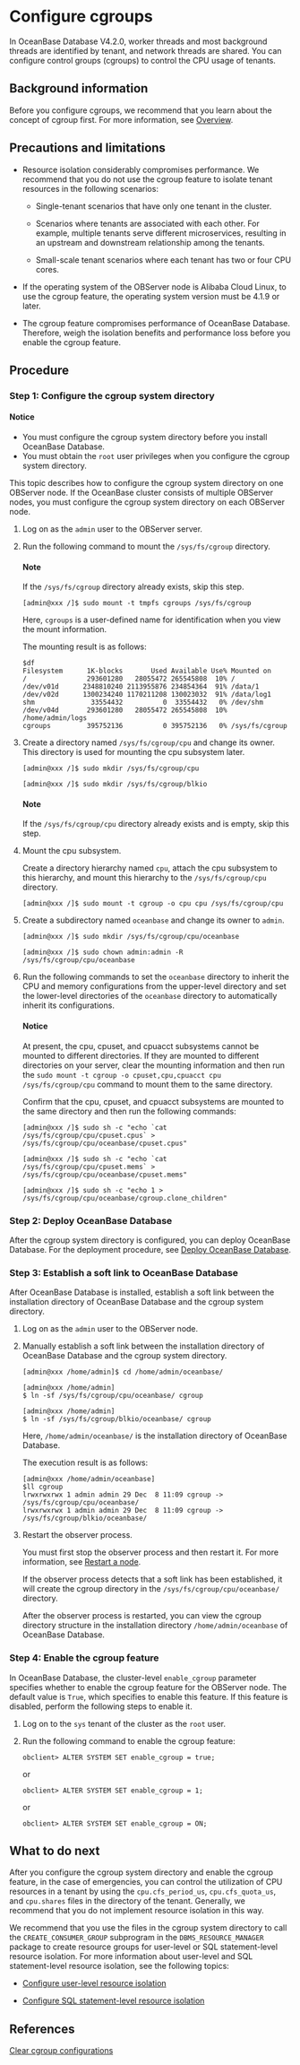 # Configure cgroups

In OceanBase Database V4.2.0, worker threads and most background threads are identified by tenant, and network threads are shared. You can configure control groups (cgroups) to control the CPU usage of tenants.

## Background information

Before you configure cgroups, we recommend that you learn about the concept of cgroup first. For more information, see [Overview](../100.resource-isolation-overview.md).

## Precautions and limitations

* Resource isolation considerably compromises performance. We recommend that you do not use the cgroup feature to isolate tenant resources in the following scenarios:

   * Single-tenant scenarios that have only one tenant in the cluster.

   * Scenarios where tenants are associated with each other. For example, multiple tenants serve different microservices, resulting in an upstream and downstream relationship among the tenants.

   * Small-scale tenant scenarios where each tenant has two or four CPU cores.

* If the operating system of the OBServer node is Alibaba Cloud Linux, to use the cgroup feature, the operating system version must be 4.1.9 or later.

* The cgroup feature compromises performance of OceanBase Database. Therefore, weigh the isolation benefits and performance loss before you enable the cgroup feature.

## Procedure

### Step 1: Configure the cgroup system directory

<main id="notice" type='notice'>
<h4>Notice</h4>
<ul>
<li>You must configure the cgroup system directory before you install OceanBase Database. </li>
<li>You must obtain the <code>root</code> user privileges when you configure the cgroup system directory. </li>
</ul>
</main>

This topic describes how to configure the cgroup system directory on one OBServer node. If the OceanBase cluster consists of multiple OBServer nodes, you must configure the cgroup system directory on each OBServer node.

1. Log on as the `admin` user to the OBServer server.

2. Run the following command to mount the `/sys/fs/cgroup` directory.

   <main id="notice" type='explain'>
   <h4>Note</h4>
   <p>If the <code>/sys/fs/cgroup</code> directory already exists, skip this step. </p>
   </main>

   ```shell
   [admin@xxx /]$ sudo mount -t tmpfs cgroups /sys/fs/cgroup
   ```

   Here, `cgroups` is a user-defined name for identification when you view the mount information.

   The mounting result is as follows:

   ```shell
   $df
   Filesystem      1K-blocks       Used Available Use% Mounted on
   /               293601280   28055472 265545808  10% /
   /dev/v01d      2348810240 2113955876 234854364  91% /data/1
   /dev/v02d      1300234240 1170211208 130023032  91% /data/log1
   shm              33554432          0  33554432   0% /dev/shm
   /dev/v04d       293601280   28055472 265545808  10% /home/admin/logs
   cgroups         395752136          0 395752136   0% /sys/fs/cgroup
   ```

3. Create a directory named `/sys/fs/cgroup/cpu` and change its owner. This directory is used for mounting the cpu subsystem later.

   ```shell
   [admin@xxx /]$ sudo mkdir /sys/fs/cgroup/cpu

   [admin@xxx /]$ sudo mkdir /sys/fs/cgroup/blkio
   ```

   <main id="notice" type='explain'>
   <h4>Note</h4>
   <p>If the <code>/sys/fs/cgroup/cpu</code> directory already exists and is empty, skip this step.
   </p>
   </main>

4. Mount the cpu subsystem.

   Create a directory hierarchy named `cpu`, attach the cpu subsystem to this hierarchy, and mount this hierarchy to the `/sys/fs/cgroup/cpu` directory.

   ```shell
   [admin@xxx /]$ sudo mount -t cgroup -o cpu cpu /sys/fs/cgroup/cpu
   ```

5. Create a subdirectory named `oceanbase` and change its owner to `admin`.

   ```shell
   [admin@xxx /]$ sudo mkdir /sys/fs/cgroup/cpu/oceanbase

   [admin@xxx /]$ sudo chown admin:admin -R /sys/fs/cgroup/cpu/oceanbase
   ```

6. Run the following commands to set the `oceanbase` directory to inherit the CPU and memory configurations from the upper-level directory and set the lower-level directories of the `oceanbase` directory to automatically inherit its configurations.

   <main id="notice" type='notice'>
   <h4>Notice</h4>
   <p>At present, the cpu, cpuset, and cpuacct subsystems cannot be mounted to different directories. If they are mounted to different directories on your server, clear the mounting information and then run the <code>sudo mount -t cgroup -o cpuset,cpu,cpuacct cpu /sys/fs/cgroup/cpu</code> command to mount them to the same directory. </p>
   </main>

   Confirm that the cpu, cpuset, and cpuacct subsystems are mounted to the same directory and then run the following commands:

   ```shell
   [admin@xxx /]$ sudo sh -c "echo `cat /sys/fs/cgroup/cpu/cpuset.cpus` > /sys/fs/cgroup/cpu/oceanbase/cpuset.cpus"

   [admin@xxx /]$ sudo sh -c "echo `cat /sys/fs/cgroup/cpu/cpuset.mems` > /sys/fs/cgroup/cpu/oceanbase/cpuset.mems"

   [admin@xxx /]$ sudo sh -c "echo 1 > /sys/fs/cgroup/cpu/oceanbase/cgroup.clone_children"
   ```

### Step 2: Deploy OceanBase Database

After the cgroup system directory is configured, you can deploy OceanBase Database.  For the deployment procedure, see [Deploy OceanBase Database](../../../../../400.deploy/300.deploy-oceanbase-enterprise-edition/400.deploy-through-the-command-line/200.deploy-the-oceanbase-cluster-command-line/100.stand-alone-deployment-of-oceanbase-database.md).

### Step 3: Establish a soft link to OceanBase Database

After OceanBase Database is installed, establish a soft link between the installation directory of OceanBase Database and the cgroup system directory.

1. Log on as the `admin` user to the OBServer node.

2. Manually establish a soft link between the installation directory of OceanBase Database and the cgroup system directory.

   ```shell
   [admin@xxx /home/admin]$ cd /home/admin/oceanbase/

   [admin@xxx /home/admin]
   $ ln -sf /sys/fs/cgroup/cpu/oceanbase/ cgroup

   [admin@xxx /home/admin]
   $ ln -sf /sys/fs/cgroup/blkio/oceanbase/ cgroup
   ```

   Here, `/home/admin/oceanbase/` is the installation directory of OceanBase Database.

   The execution result is as follows:

   ```shell
   [admin@xxx /home/admin/oceanbase]
   $ll cgroup
   lrwxrwxrwx 1 admin admin 29 Dec  8 11:09 cgroup -> /sys/fs/cgroup/cpu/oceanbase/
   lrwxrwxrwx 1 admin admin 29 Dec  8 11:09 cgroup -> /sys/fs/cgroup/blkio/oceanbase/
   ```

3. Restart the observer process.

   You must first stop the observer process and then restart it. For more information, see [Restart a node](../../../../100.cluster-management/300.common-cluster-operations/300.restart-a-node.md).

   If the observer process detects that a soft link has been established, it will create the cgroup directory in the `/sys/fs/cgroup/cpu/oceanbase/` directory.

   After the observer process is restarted, you can view the cgroup directory structure in the installation directory `/home/admin/oceanbase` of OceanBase Database.

### Step 4: Enable the cgroup feature

In OceanBase Database, the cluster-level `enable_cgroup` parameter specifies whether to enable the cgroup feature for the OBServer node. The default value is `True`, which specifies to enable this feature. If this feature is disabled, perform the following steps to enable it.

1. Log on to the `sys` tenant of the cluster as the `root` user.

2. Run the following command to enable the cgroup feature:

   ```shell
   obclient> ALTER SYSTEM SET enable_cgroup = true;
   ```

   or

   ```shell
   obclient> ALTER SYSTEM SET enable_cgroup = 1;
   ```

   or

   ```shell
   obclient> ALTER SYSTEM SET enable_cgroup = ON;
   ```

## What to do next

After you configure the cgroup system directory and enable the cgroup feature, in the case of emergencies, you can control the utilization of CPU resources in a tenant by using the `cpu.cfs_period_us`, `cpu.cfs_quota_us`, and `cpu.shares` files in the directory of the tenant. Generally, we recommend that you do not implement resource isolation in this way.

We recommend that you use the files in the cgroup system directory to call the `CREATE_CONSUMER_GROUP` subprogram in the `DBMS_RESOURCE_MANAGER` package to create resource groups for user-level or SQL statement-level resource isolation. For more information about user-level and SQL statement-level resource isolation, see the following topics:

* [Configure user-level resource isolation](../200.resource-isolation-of-oracle-mode/200.resource-isolation-at-user-level-of-oracle-mode.md)

* [Configure SQL statement-level resource isolation](../200.resource-isolation-of-oracle-mode/300.resource-isolation-at-sql-level-of-oracle-mode.md)

## References

[Clear cgroup configurations](../200.resource-isolation-of-oracle-mode/800.clear-cgroup-configuration-of-oracle-mode.md)
